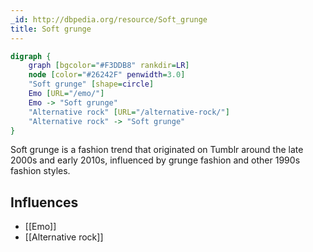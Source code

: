 ```yaml
---
_id: http://dbpedia.org/resource/Soft_grunge
title: Soft grunge
---
```


```dot
digraph {
	graph [bgcolor="#F3DDB8" rankdir=LR]
	node [color="#26242F" penwidth=3.0]
	"Soft grunge" [shape=circle]
	Emo [URL="/emo/"]
	Emo -> "Soft grunge"
	"Alternative rock" [URL="/alternative-rock/"]
	"Alternative rock" -> "Soft grunge"
}
```

Soft grunge is a fashion trend that originated on Tumblr around the late 2000s and early 2010s, influenced by grunge fashion and other 1990s fashion styles.

## Influences

- [[Emo]]
- [[Alternative rock]]

